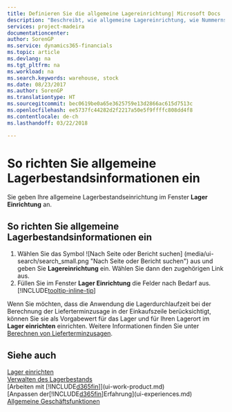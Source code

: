 ```yaml
---
title: Definieren Sie die allgemeine Lagereinrichtung| Microsoft Docs
description: "Beschreibt, wie allgemeine Lagereinrichtung, wie Nummernserien und Lagerorte definiert werden, sodass Sie Ihr Lager und Ihren Vorrat verwalten können."
services: project-madeira
documentationcenter: 
author: SorenGP
ms.service: dynamics365-financials
ms.topic: article
ms.devlang: na
ms.tgt_pltfrm: na
ms.workload: na
ms.search.keywords: warehouse, stock
ms.date: 08/23/2017
ms.author: SorenGP
ms.translationtype: HT
ms.sourcegitcommit: bec0619be0a65e3625759e13d2866ac615d7513c
ms.openlocfilehash: ee5737fc44282d2f2217a50e5f9ffffc808dd4f8
ms.contentlocale: de-ch
ms.lasthandoff: 03/22/2018

---
```

# <a name="set-up-general-inventory-information"></a>So richten Sie allgemeine Lagerbestandsinformationen ein
Sie geben Ihre allgemeine Lagerbestandseinrichtung im Fenster **Lager Einrichtung** an.

## <a name="to-set-up-general-inventory-information"></a>So richten Sie allgemeine Lagerbestandsinformationen ein
1. Wählen Sie das Symbol ![Nach Seite oder Bericht suchen] (media/ui-search/search_small.png "Nach Seite oder Bericht suchen") aus und geben Sie **Lagereinrichtung** ein. Wählen Sie dann den zugehörigen Link aus.
2. Füllen Sie im Fenster **Lager Einrichtung** die Felder nach Bedarf aus. [!INCLUDE[tooltip-inline-tip](includes/tooltip-inline-tip_md.md)]

Wenn Sie möchten, dass die Anwendung die Lagerdurchlaufzeit bei der Berechnung der Lieferterminzusage in der Einkaufszeile berücksichtigt, können Sie sie als Vorgabewert für das Lager und für Ihren Lagerort im **Lager einrichten** einrichten. Weitere Informationen finden Sie unter [Berechnen von Lieferterminzusagen](sales-how-to-calculate-order-promising-dates.md).  

## <a name="see-also"></a>Siehe auch
[Lager einrichten](inventory-setup-inventory.md)  
[Verwalten des Lagerbestands](inventory-manage-inventory.md)  
[Arbeiten mit [!INCLUDE[d365fin](includes/d365fin_md.md)]](ui-work-product.md)  
[Anpassen der[!INCLUDE[d365fin](includes/d365fin_md.md)]Erfahrung](ui-experiences.md)  
[Allgemeine Geschäftsfunktionen](ui-across-business-areas.md)

